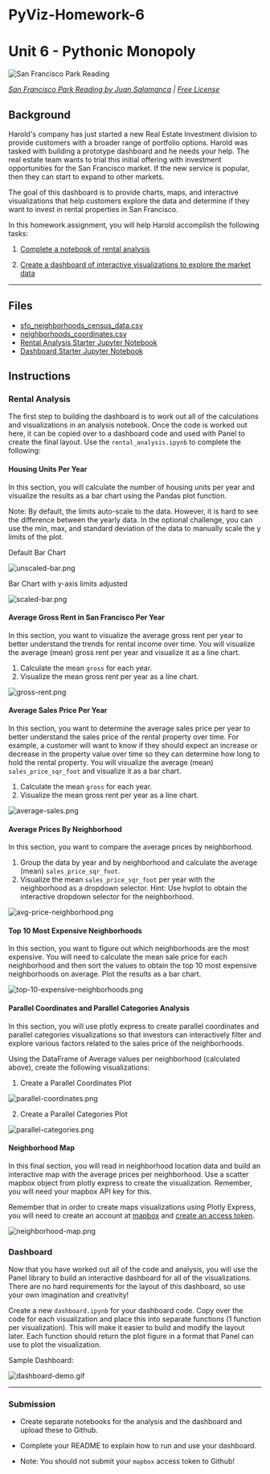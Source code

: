 # PyViz-Homework-6

# Unit 6 - Pythonic Monopoly

![San Francisco Park Reading](Images/san-francisco-park-reading.jpg)

*[San Francisco Park Reading by Juan Salamanca](https://www.pexels.com/photo/park-san-francisco-reading-61109/) | [Free License](https://www.pexels.com/photo-license/)*

## Background

Harold's company has just started a new Real Estate Investment division to provide customers with a broader range of portfolio options. Harold was tasked with building a prototype dashboard and he needs your help. The real estate team wants to trial this initial offering with investment opportunities for the San Francisco market. If the new service is popular, then they can start to expand to other markets.

The goal of this dashboard is to provide charts, maps, and interactive visualizations that help customers explore the data and determine if they want to invest in rental properties in San Francisco.

In this homework assignment, you will help Harold accomplish the following tasks:

1. [Complete a notebook of rental analysis](#Rental-Analysis)

2. [Create a dashboard of interactive visualizations to explore the market data](#Dashboard)

---

## Files

* [sfo_neighborhoods_census_data.csv](Starter_Code/Data/sfo_neighborhoods_census_data.csv)
* [neighborhoods_coordinates.csv](Starter_Code/Data/neighborhoods_coordinates.csv)
* [Rental Analysis Starter Jupyter Notebook](Starter_Code/rental_analysis.ipynb)
* [Dashboard Starter Jupyter Notebook](Starter_Code/dashboard.ipynb)

## Instructions

### Rental Analysis

The first step to building the dashboard is to work out all of the calculations and visualizations in an analysis notebook. Once the code is worked out here, it can be copied over to a dashboard code and used with Panel to create the final layout. Use the `rental_analysis.ipynb` to complete the following:

#### Housing Units Per Year

In this section, you will calculate the number of housing units per year and visualize the results as a bar chart using the Pandas plot function.

Note: By default, the limits auto-scale to the data. However, it is hard to see the difference between the yearly data. In the optional challenge, you can use the min, max, and standard deviation of the data to manually scale the y limits of the plot.

Default Bar Chart

  ![unscaled-bar.png](Images/unscaled-bar.png)

Bar Chart with y-axis limits adjusted

  ![scaled-bar.png](Images/scaled-bar.png)


#### Average Gross Rent in San Francisco Per Year

In this section, you want to visualize the average gross rent per year to better understand the trends for rental income over time. You will visualize the average (mean) gross rent per year and visualize it as a line chart.

1. Calculate the mean `gross` for each year.
2. Visualize the mean gross rent per year as a line chart.

  ![gross-rent.png](Images/gross-rent.png)

#### Average Sales Price Per Year

In this section, you want to determine the average sales price per year to better understand the sales price of the rental property over time. For example, a customer will want to know if they should expect an increase or decrease in the property value over time so they can determine how long to hold the rental property. You will visualize the average (mean) `sales_price_sqr_foot` and visualize it as a bar chart.

1. Calculate the mean `gross` for each year.
2. Visualize the mean gross rent per year as a line chart.

  ![average-sales.png](Images/average-sales.png)

#### Average Prices By Neighborhood

In this section, you want to compare the average prices by neighborhood.

1. Group the data by year and by neighborhood and calculate the average (mean) `sales_price_sqr_foot`.
2. Visualize the mean `sales_price_sqr_foot` per year with the neighborhood as a dropdown selector. Hint: Use hvplot to obtain the interactive dropdown selector for the neighborhood.

  ![avg-price-neighborhood.png](Images/avg-price-neighborhood.png)

#### Top 10 Most Expensive Neighborhoods

In this section, you want to figure out which neighborhoods are the most expensive. You will need to calculate the mean sale price for each neighborhood and then sort the values to obtain the top 10 most expensive neighborhoods on average. Plot the results as a bar chart.

  ![top-10-expensive-neighborhoods.png](Images/top-10-expensive-neighborhoods.png)

#### Parallel Coordinates and Parallel Categories Analysis

In this section, you will use plotly express to create parallel coordinates and parallel categories visualizations so that investors can interactively filter and explore various factors related to the sales price of the neighborhoods.

Using the DataFrame of Average values per neighborhood (calculated above), create the following visualizations:

1. Create a Parallel Coordinates Plot

  ![parallel-coordinates.png](Images/parallel-coordinates.png)

2. Create a Parallel Categories Plot

  ![parallel-categories.png](Images/parallel-categories.png)

#### Neighborhood Map

In this final section, you will read in neighborhood location data and build an interactive map with the average prices per neighborhood. Use a scatter mapbox object from plotly express to create the visualization. Remember, you will need your mapbox API key for this.

Remember that in order to create maps visualizations using Plotly Express, you will need to create an account at [mapbox](https://www.mapbox.com/) and [create an access token](https://docs.mapbox.com/help/how-mapbox-works/access-tokens/#creating-and-managing-access-tokens).

  ![neighborhood-map.png](Images/neighborhood-map.png)

### Dashboard

Now that you have worked out all of the code and analysis, you will use the Panel library to build an interactive dashboard for all of the visualizations. There are no hard requirements for the layout of this dashboard, so use your own imagination and creativity!

Create a new `dashboard.ipynb` for your dashboard code. Copy over the code for each visualization and place this into separate functions (1 function per visualization). This will make it easier to build and modify the layout later. Each function should return the plot figure in a format that Panel can use to plot the visualization.

Sample Dashboard:

  ![dashboard-demo.gif](Images/dashboard-demo.gif)

---

### Submission

* Create separate notebooks for the analysis and the dashboard and upload these to Github.

* Complete your README to explain how to run and use your dashboard.

* Note: You should not submit your `mapbox` access token to Github!
